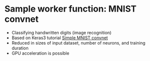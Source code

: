 # Sample worker function: MNIST convnet

- Classifying handwritten digits (image recognition)
- Based on Keras3 tutorial [Simple MNIST convnet](https://keras.io/examples/vision/mnist_convnet/)
- Reduced in sizes of input dataset, number of neurons, and training duration
- GPU acceleration is possible